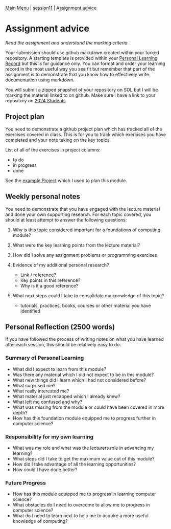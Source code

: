[Main Menu](../../../sessions/README.md) | [session11](../../session11/) | [Assignment advice](../docs/assignmentAdvice.md)

# Assignment advice

*Read the assignment and understand the marking criteria*

Your submission should use github markdown created within your forked repository.
A starting template is provided within your [Personal Learning Record](../../../myPracticeCourseWork/personal_learning_record) but this is for guidance only. 
You can format and order your learning record in the most useful way you see fit but remember that part of the assignment is to demonstrate that you know how to effectively write documentation using markdown.

You will submit a zipped snapshot of your repository on SOL but I will be marking the material linked to on github.
Make sure I have a link to your repository on [2024 Students](../../../2024-students.md)

## Project plan
You need to demonstrate a github project plan which has tracked all of the exercises covered in class. 
This is for you to track which exercises you have completed and your note taking on the key topics.

List of all of the exercises in project columns:
* to do
* in progress
* done

See the [example Project](https://github.com/users/gallenc/projects/5) which I used to plan this module.

## Weekly personal notes
You need to demonstrate that you have engaged with the lecture material and done your own supporting research.
For each topic covered, you should at least attempt to answer the following questions:

1. Why is this topic considered important for a foundations of computing module?
2. What were the key learning points from the lecture material?
3. How did I solve any assignment problems or programming exercises
3. Evidence of my additional personal research?

    * Link / reference?
    * Key points in this reference?
    * Why is it a good reference?
   
4. What next steps could I take to consolidate my knowledge of this topic?
    * tutorials, practices, books, courses or other material you have identified 


## Personal Reflection (2500 words)

If you have followed the process of writing notes on what you have learned after each session, this should be relatively easy to do.

### Summary of Personal Learning

* What did I expect to learn from this module?
* Was there any material which I did not expect to be in this module?
* What new things did I learn which I had not considered before?
* What surprised me? 
* What really interested me?
* What material just recapped which I already knew?
* What left me confused and why?
* What was missing from the module or could have been covered in more depth?
* How has this foundation module equipped me to progress further in computer science?

### Responsibility for my own learning
* What was my role and what was the lecturers role in advancing my learning?
* What steps did I take to get the maximum value out of this module?
* How did I take advantage of all the learning opportunities?
* How could I have done better?

### Future Progress
* How has this module equipped me to progress in learning computer science?
* What obstacles do I need to overcome to allow me to progress in computer science?
* What do I need to learn next to help me to acquire a more useful knowledge of computing?

